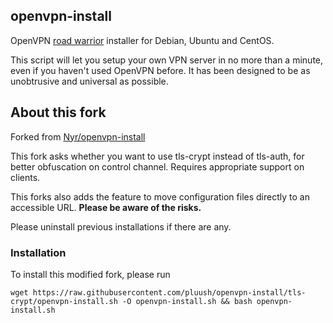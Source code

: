 ## openvpn-install
OpenVPN [road warrior](http://en.wikipedia.org/wiki/Road_warrior_%28computing%29) installer for Debian, Ubuntu and CentOS.

This script will let you setup your own VPN server in no more than a minute, even if you haven't used OpenVPN before. It has been designed to be as unobtrusive and universal as possible.

## About this fork
Forked from [Nyr/openvpn-install](https://github.com/Nyr/openvpn-install)

This fork asks whether you want to use tls-crypt instead of tls-auth, for better obfuscation on control channel. Requires appropriate support on clients.

This forks also adds the feature to move configuration files directly to an accessible URL. **Please be aware of the risks.** 

Please uninstall previous installations if there are any.

### Installation
To install this modified fork, please run

`wget https://raw.githubusercontent.com/pluush/openvpn-install/tls-crypt/openvpn-install.sh -O openvpn-install.sh && bash openvpn-install.sh`
